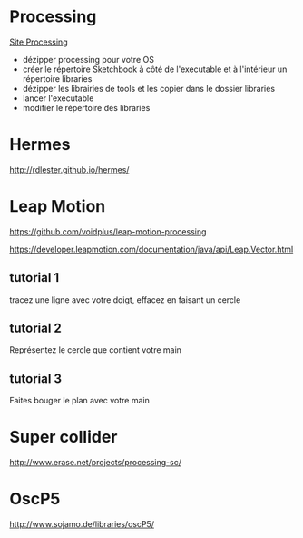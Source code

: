 
# Processing 

[Site Processing](https://www.processing.org/)

* dézipper processing pour votre OS
* créer le répertoire Sketchbook à côté de l'executable et à l'intérieur un répertoire libraries
* dézipper les librairies de tools et les copier dans le dossier libraries  
* lancer l'executable
* modifier le répertoire des libraries


# Hermes

http://rdlester.github.io/hermes/

# Leap Motion 

https://github.com/voidplus/leap-motion-processing

https://developer.leapmotion.com/documentation/java/api/Leap.Vector.html

## tutorial 1
tracez une ligne avec votre doigt, effacez en faisant un cercle

## tutorial 2
Représentez le cercle que contient votre main

## tutorial 3
Faites bouger le plan avec votre main

# Super collider

http://www.erase.net/projects/processing-sc/

# OscP5

http://www.sojamo.de/libraries/oscP5/